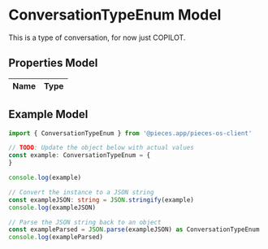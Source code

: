 
# ConversationTypeEnum Model

This is a type of conversation, for now just COPILOT.

## Properties Model

Name | Type
------------ | -------------

## Example Model

```typescript
import { ConversationTypeEnum } from '@pieces.app/pieces-os-client'

// TODO: Update the object below with actual values
const example: ConversationTypeEnum = {
}

console.log(example)

// Convert the instance to a JSON string
const exampleJSON: string = JSON.stringify(example)
console.log(exampleJSON)

// Parse the JSON string back to an object
const exampleParsed = JSON.parse(exampleJSON) as ConversationTypeEnum
console.log(exampleParsed)
```


